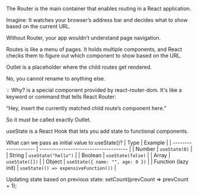 The Router is the main container that enables routing in a React application.

Imagine:
It watches your browser’s address bar and decides what to show based on the current URL.

Without Router, your app wouldn’t understand page navigation.

Routes is like a menu of pages. It holds multiple <Route /> components, and React checks them to figure out which component to show based on the URL.

Outlet is a placeholder where the child routes get rendered.

No, you cannot rename <Outlet /> to anything else.

💡 Why?
<Outlet /> is a special component provided by react-router-dom. It's like a keyword or command that tells React Router:

“Hey, insert the currently matched child route’s component here.”

So it must be called exactly Outlet.

useState is a React Hook that lets you add state to functional components.


What can we pass as initial value to useState()?
| Type                 | Example                               |
| -------------------- | ------------------------------------- |
| Number               | `useState(0)`                         |
| String               | `useState("hello")`                   |
| Boolean              | `useState(false)`                     |
| Array                | `useState([])`                        |
| Object               | `useState({ name: "", age: 0 })`      |
| Function (lazy init) | `useState(() => expensiveFunction())` |





Updating state based on previous state: setCount(prevCount => prevCount + 1);


